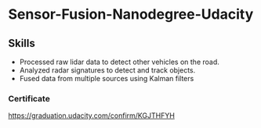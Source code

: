 # Sensor-Fusion-Nanodegree-Udacity

## Skills
* Processed raw lidar data to detect other vehicles on the road.
* Analyzed radar signatures to detect and track objects.
* Fused data from multiple sources using Kalman filters


### Certificate
https://graduation.udacity.com/confirm/KGJTHFYH
